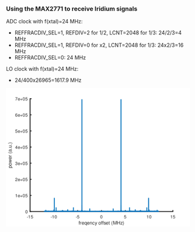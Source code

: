 ### Using the MAX2771 to receive Iridium signals

ADC clock with f(xtal)=24 MHz:
* REFFRACDIV_SEL=1, REFDIV=2 for 1/2, LCNT=2048 for 1/3: 24/2/3=4 MHz
* REFFRACDIV_SEL=1, REFDIV=0 for x2, LCNT=2048 for 1/3: 24x2/3=16 MHz
* REFFRACDIV_SEL=0: 24 MHz

LO clock with f(xtal)=24 MHz:
* 24/400x26965=1617.9 MHz

<img src="iridium_24MHz_tone1622MHz.png">

